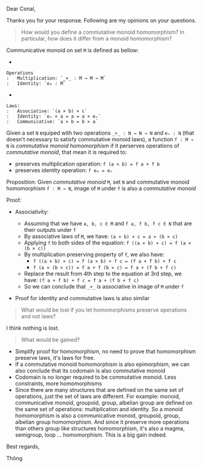 Dear Conal,

Thanks you for your response. Following are my opinions on your
questions.

> How would you define a commutative monoid homomorphism? In particular,
> how does it differ from a monoid homomorphism?

Communicative monoid on set `M` is defined as bellow:

-   

    Operations
    :   Multiplication: `_×_ : M → M → M`
    :   Identity: `eₘ : M`

-   

    Laws:
    :   Associative: `(a × b) × c`
    :   Identity: `eₙ × a = a = a × eₙ`
    :   Communicative: `a × b = b × a`

Given a set `N` equiped with two operations `_+_ : N → N → N` and
`eₙ : N` (that doesn't necessary to satisfy commutative monoid laws), a
function `f : M → N` is *commutative monoid homomorphism* if it
perserves operations of *commutative monoid*, that mean it is required
to:

-   preserves multiplication operation: `f (a × b) = f a + f b`
-   preserves identity operation: `f eₘ = eₙ`

Proposition: Given *commutative monoid* `M`, set `N` and commutative
monoid homomorphism `f : M → N`, image of `M` under `f` is also a
*commutative monoid*

Proof:

-   Associativity:

    -   Assuming that we have `a, b, c ∈ M` and `f a, f b, f c ∈ N` that
        are their outputs under `f`
    -   By associative laws of `M`, we have: `(a × b) × c = a × (b × c)`
    -   Applying `f` to both sides of the equation:
        `f ((a × b) × c) = f (a × (b × c))`
    -   By multiplication preserving property of `f`, we also have:
        -   `f ((a × b) × c) = f (a × b) + f c = (f a + f b) + f c`
        -   `f (a × (b × c)) = f a + f (b × c) = f a + (f b + f c)`
    -   Replace the result from 4th step to the equation at 3rd step, we
        have: `(f a + f b) + f c = f a + (f b + f c)`
    -   So we can conclude that `_+_` is associative in image of `M`
        under `f`

-   Proof for identity and commutative laws is also similar

> What would be lost if you let homomorphisms preserve operations and
> not laws?

I think nothing is lost.

> What would be gained?

-   Simplify proof for homomorphism, no need to prove that homomorphism
    preserve laws, it's laws for free.
-   If a commutative monoid homomorphism is also epimorphism, we can
    also conclude that its codomain is also commutative monoid
-   Codomain is no longer required to be commutative monoid. Less
    constraints, more homomorphisms
-   Since there are many structures that are defined on the same set of
    operations, just the set of laws are different. For example: monoid,
    communicative monoid, groupoid, group, albelian group are defined on
    the same set of operations: multiplication and identity. So a monoid
    homomorphism is also a communicative monoid, groupoid, group,
    albelian group homomorphism. And since it preserve more operations
    than others group like structures homomorphism, it's also a magma,
    semigroup, loop ... homomorphism. This is a big gain indeed.

Best regards,

Thông
